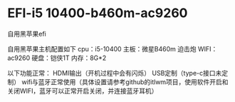 # EFI-i5 10400-b460m-ac9260
自用黑苹果efi


自用黑苹果主机配置如下
cpu：i5-10400
主板：微星B460m 迫击炮
WIFI：ac9260
硬盘：铠侠1T
内存：8G*2

以下功能正常：
HDMI输出（开机过程中会有闪烁）
USB定制（type-c接口未定制）
wifi与蓝牙正常使用（具体设置请参考github的itlwm项目，使用软件开启和关闭WIFI，蓝牙可以正常开启关闭，并连接蓝牙耳机）

